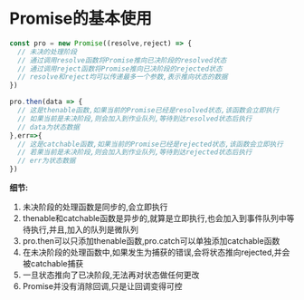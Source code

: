# Promise的基本使用
```js
const pro = new Promise((resolve,reject) => {
  // 未决的处理阶段
  // 通过调用resolve函数将Promise推向已决阶段的resolved状态
  // 通过调用reject函数将Promise推向已决阶段的rejected状态
  // resolve和reject均可以传递最多一个参数,表示推向状态的数据
})

pro.then(data => {
  // 这是thenable函数,如果当前的Promise已经是resolved状态,该函数会立即执行
  // 如果当前是未决阶段,则会加入到作业队列,等待到达resolved状态后执行
  // data为状态数据
},err=>{
  // 这是catchable函数,如果当前的Promise已经是rejected状态,该函数会立即执行
  // 若果当前是未决阶段,则会加入到作业队列,等待到达rejected状态后执行
  // err为状态数据
})
```

**细节:**
1. 未决阶段的处理函数是同步的,会立即执行
2. thenable和catchable函数是异步的,就算是立即执行,也会加入到事件队列中等待执行,并且,加入的队列是微队列
3. pro.then可以只添加thenable函数,pro.catch可以单独添加catchable函数
4. 在未决阶段的处理函数中,如果发生为捕获的错误,会将状态推向rejected,并会被catchable捕获
5. 一旦状态推向了已决阶段,无法再对状态做任何更改
6. Promise并没有消除回调,只是让回调变得可控